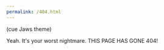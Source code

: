 ```yaml
---
permalink: /404.html
---
```


(cue Jaws theme)

Yeah. It's your worst nightmare. THIS PAGE HAS GONE 404!
